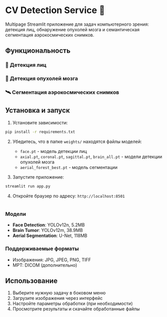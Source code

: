 # CV Detection Service 🤖

Multipage Streamlit приложение для задач компьютерного зрения: детекция лиц, обнаружение опухолей мозга и семантическая сегментация аэрокосмических снимков.

## Функциональность

### 👤 Детекция лиц


### 🧠 Детекция опухолей мозга


### 🛰️ Сегментация аэрокосмических снимков


## Установка и запуск

1. Установите зависимости:
```bash
pip install -r requirements.txt
```

2. Убедитесь, что в папке `weights/` находятся файлы моделей:
   - `face.pt` - модель детекции лиц
   - `axial.pt`, `coronal.pt`, `sagittal.pt`, `brain_all.pt` - модели детекции опухолей мозга
   - `aerial_forest_best.pt` - модель сегментации

3. Запустите приложение:
```bash
streamlit run app.py
```

4. Откройте браузер по адресу: `http://localhost:8501`

#

### Модели
- **Face Detection**: YOLOv12n, 5.2MB
- **Brain Tumor**: YOLOv12m, 38.9MB  
- **Aerial Segmentation**: U-Net, 118MB

### Поддерживаемые форматы
- Изображения: JPG, JPEG, PNG, TIFF
- МРТ: DICOM (дополнительно)

## Использование

1. Выберите нужную задачу в боковом меню
2. Загрузите изображения через интерфейс
3. Настройте параметры обработки (при необходимости)
4. Просмотрите результаты и скачайте обработанные файлы 